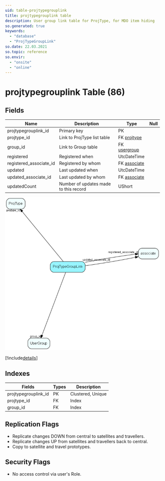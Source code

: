 ```yaml
---
uid: table-projtypegrouplink
title: projtypegrouplink table
description: User group link table for ProjType, for MDO item hiding
so.generated: true
keywords:
  - "database"
  - "ProjTypeGroupLink"
so.date: 22.03.2021
so.topic: reference
so.envir:
  - "onsite"
  - "online"
---
```


# projtypegrouplink Table (86)

## Fields

| Name | Description | Type | Null |
|------|-------------|------|:----:|
|projtypegrouplink\_id|Primary key|PK| |
|projtype\_id|Link to ProjType list table|FK [projtype](projtype.md)| |
|group\_id|Link to Group table|FK [usergroup](usergroup.md)| |
|registered|Registered when|UtcDateTime| |
|registered\_associate\_id|Registered by whom|FK [associate](associate.md)| |
|updated|Last updated when|UtcDateTime| |
|updated\_associate\_id|Last updated by whom|FK [associate](associate.md)| |
|updatedCount|Number of updates made to this record|UShort| |


![ProjTypeGroupLink table relationship diagram](./media/ProjTypeGroupLink.png)

[!include[details](./includes/ProjTypeGroupLink.md)]

## Indexes

| Fields | Types | Description |
|--------|-------|-------------|
|projtypegrouplink\_id |PK |Clustered, Unique |
|projtype\_id |FK |Index |
|group\_id |FK |Index |

## Replication Flags

* Replicate changes DOWN from central to satellites and travellers.
* Replicate changes UP from satellites and travellers back to central.
* Copy to satellite and travel prototypes.

## Security Flags

* No access control via user's Role.

